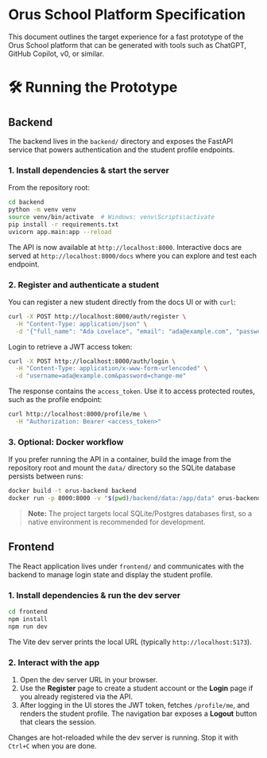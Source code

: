 # Orus School Platform Specification

This document outlines the target experience for a fast prototype of the Orus School platform that can be generated with tools such as ChatGPT, GitHub Copilot, v0, or similar.


# 🛠️ Running the Prototype

## Backend

The backend lives in the `backend/` directory and exposes the FastAPI service
that powers authentication and the student profile endpoints.

### 1. Install dependencies & start the server

From the repository root:

```bash
cd backend
python -m venv venv
source venv/bin/activate  # Windows: venv\Scripts\activate
pip install -r requirements.txt
uvicorn app.main:app --reload
```

The API is now available at `http://localhost:8000`. Interactive docs are
served at `http://localhost:8000/docs` where you can explore and test each
endpoint.

### 2. Register and authenticate a student

You can register a new student directly from the docs UI or with `curl`:

```bash
curl -X POST http://localhost:8000/auth/register \
  -H "Content-Type: application/json" \
  -d '{"full_name": "Ada Lovelace", "email": "ada@example.com", "password": "change-me"}'
```

Login to retrieve a JWT access token:

```bash
curl -X POST http://localhost:8000/auth/login \
  -H "Content-Type: application/x-www-form-urlencoded" \
  -d "username=ada@example.com&password=change-me"
```

The response contains the `access_token`. Use it to access protected routes,
such as the profile endpoint:

```bash
curl http://localhost:8000/profile/me \
  -H "Authorization: Bearer <access_token>"
```

### 3. Optional: Docker workflow

If you prefer running the API in a container, build the image from the
repository root and mount the `data/` directory so the SQLite database
persists between runs:

```bash
docker build -t orus-backend backend
docker run -p 8000:8000 -v "$(pwd)/backend/data:/app/data" orus-backend
```

> **Note:** The project targets local SQLite/Postgres databases first, so a
> native environment is recommended for development.


## Frontend

The React application lives under `frontend/` and communicates with the
backend to manage login state and display the student profile.

### 1. Install dependencies & run the dev server

```bash
cd frontend
npm install
npm run dev
```

The Vite dev server prints the local URL (typically `http://localhost:5173`).

### 2. Interact with the app

1. Open the dev server URL in your browser.
2. Use the **Register** page to create a student account or the **Login** page
   if you already registered via the API.
3. After logging in the UI stores the JWT token, fetches `/profile/me`, and
   renders the student profile. The navigation bar exposes a **Logout** button
   that clears the session.

Changes are hot-reloaded while the dev server is running. Stop it with
`Ctrl+C` when you are done.
